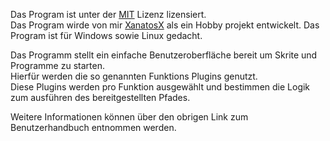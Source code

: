 Das Program ist unter der [MIT](https://github.com/XanatosX/ModularToolManager/blob/main/LICENSE) Lizenz lizensiert.  
Das Program wirde von mir [XanatosX](https://github.com/XanatosX) als ein Hobby projekt entwickelt. Das Program ist für Windows sowie Linux gedacht.


Das Programm stellt ein einfache Benutzeroberfläche bereit um Skrite und Programme zu starten.  
Hierfür werden die so genannten Funktions Plugins genutzt.  
Diese Plugins werden pro Funktion ausgewählt und bestimmen die Logik zum ausführen des bereitgestellten Pfades.  

Weitere Informationen können über den obrigen Link zum Benutzerhandbuch entnommen werden.